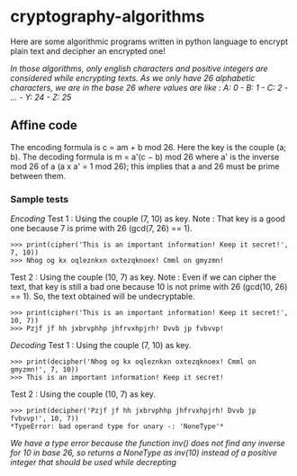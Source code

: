 # cryptography-algorithms
Here are some algorithmic programs written in python language to encrypt plain text and decipher an encrypted one!

*In those algorithms, only english characters and positive integers are considered while encrypting texts. 
As we only have 26 alphabetic characters, we are in the base 26 where values are like :
A: 0 - B: 1 - C: 2 - ... - Y: 24 - Z: 25*

## Affine code
The encoding formula is c = am + b mod 26. Here the key is the couple (a; b). 
The decoding formula is m = a'(c − b) mod 26 where a' is the inverse mod 26 of a (a x a' = 1 mod 26); this implies that a and 26 must be prime between them.

### Sample tests
*Encoding*
Test 1 : Using the couple (7, 10) as key.
Note : That key is a good one because 7 is prime with 26 (gcd(7, 26) == 1).

````
>>> print(cipher('This is an important information! Keep it secret!', 7, 10))
>>> Nhog og kx oqleznkxn oxtezqknoex! Cmml on gmyzmn!
````

Test 2 : Using the couple (10, 7) as key.
Note : Even if we can cipher the text, that key is still a bad one because 10 is not prime with 26 (gcd(10, 26) == 1). 
So, the text obtained will be undecryptable.

````
>>> print(cipher('This is an important information! Keep it secret!', 10, 7))
>>> Pzjf jf hh jxbrvphhp jhfrvxhpjrh! Dvvb jp fvbvvp!
````

*Decoding*
Test 1 : Using the couple (7, 10) as key.
````
>>> print(decipher('Nhog og kx oqleznkxn oxtezqknoex! Cmml on gmyzmn!', 7, 10))
>>> This is an important information! Keep it secret!
````

Test 2 : Using the couple (10, 7) as key.
````
>>> print(decipher('Pzjf jf hh jxbrvphhp jhfrvxhpjrh! Dvvb jp fvbvvp!', 10, 7))
*TypeError: bad operand type for unary -: 'NoneType'*
````
*We have a type error because the function inv() does not find any inverse for 10 in base 26,
so returns a NoneType as inv(10) instead of a positive integer that should be used while
decrepting*

